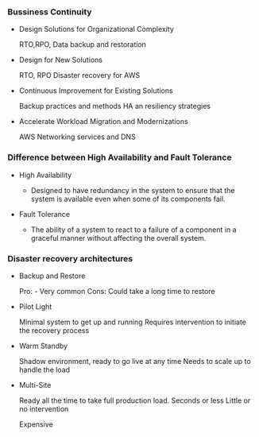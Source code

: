 ### Bussiness Continuity

- Design Solutions for Organizational Complexity

    RTO,RPO,
    Data backup and restoration

- Design for New Solutions

    RTO, RPO
    Disaster recovery for AWS


- Continuous Improvement for Existing Solutions

    Backup practices and methods
    HA an resiliency strategies

- Accelerate Workload Migration and Modernizations

    AWS Networking services and DNS


### Difference between High Availability and Fault Tolerance

- High Availability

    - Designed to have redundancy in the system to ensure that the system is available even when some of its components fail.
  
- Fault Tolerance

    - The ability of a system to react to a failure of a component in a graceful manner without affecting the overall system.


### Disaster recovery architectures

- Backup and Restore

    Pro:
        -  Very common
    Cons:
        Could take a long time to restore

- Pilot Light

    Minimal system to get up and running
    Requires intervention to initiate the recovery process
 
- Warm Standby

    Shadow environment, ready to go live at any time
    Needs to scale up to handle the load

- Multi-Site

    Ready all the time to take full production load.
    Seconds or less
    Little or no intervention

    Expensive




